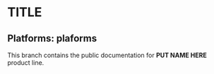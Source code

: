 # **TITLE**

## **Platforms**: **plaforms**

This branch contains the public documentation for **PUT NAME HERE** product line.


